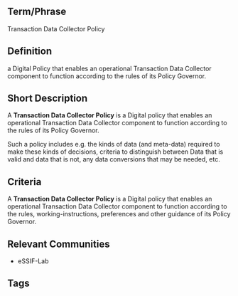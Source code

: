 ## Term/Phrase
Transaction Data Collector Policy

## Definition
a Digital Policy that enables an operational Transaction Data Collector component to function according to the rules of its Policy Governor.

## Short Description
A **Transaction Data Collector Policy** is a Digital policy that enables an operational Transaction Data Collector component to function according to the rules of its Policy Governor.

Such a policy includes e.g. the kinds of data (and meta-data) required to make these kinds of decisions, criteria to distinguish between Data that is valid and data that is not, any data conversions that may be needed, etc.

## Criteria
A **Transaction Data Collector Policy** is a Digital policy that enables an operational Transaction Data Collector component to function according to the rules, working-instructions, preferences and other guidance of its Policy Governor.

## Relevant Communities
- eSSIF-Lab

## Tags

